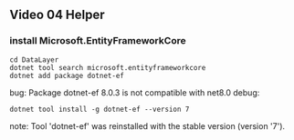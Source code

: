 ## Video 04 Helper

### install Microsoft.EntityFrameworkCore
```
cd DataLayer
dotnet tool search microsoft.entityframeworkcore
dotnet add package dotnet-ef
```
bug: Package dotnet-ef 8.0.3 is not compatible with net8.0
debug:
```
dotnet tool install -g dotnet-ef --version 7
```
note: Tool 'dotnet-ef' was reinstalled with the stable version (version '7').
